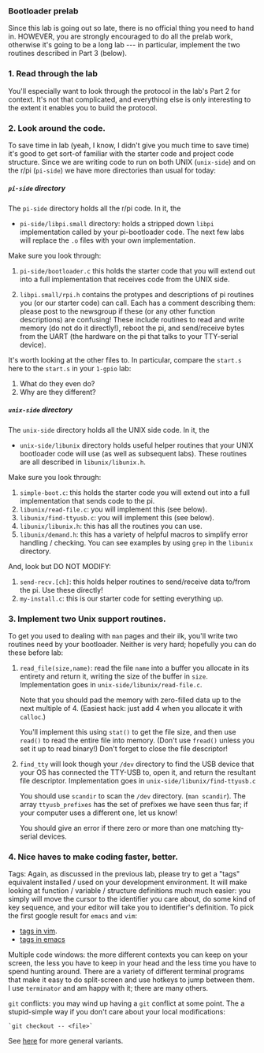 ### Bootloader prelab

Since this lab is going out so late, there is no official thing you
need to hand in.  HOWEVER, you are strongly encouraged to do all
the prelab work, otherwise it's going to be a long lab --- in particular,
implement the two routines described in Part 3 (below).

### 1. Read through the lab

You'll especially want to look through the protocol in the lab's Part
2 for context.  It's not that complicated, and everything else is only
interesting to the extent it enables you to build the protocol.

### 2. Look around the code.

To save time in lab (yeah, I know, I didn't give you much time to
save time) it's good to get sort-of familiar with the starter code and
project code structure.  Since we are writing code to run on both UNIX
(`unix-side`) and on the r/pi (`pi-side`) we have more directories than
usual for today:


##### `pi-side` directory

The `pi-side` directory holds all the r/pi code.   In it, the 
   - `pi-side/libpi.small` directory: holds a stripped down `libpi` implementation
     called by your pi-bootloader code.  The next few labs will replace
     the `.o` files with your own implementation.

Make sure you look through:

  1. `pi-side/bootloader.c` this holds the starter code that you will extend out
       into a full implementation that receives code from the UNIX side.  

  2. `libpi.small/rpi.h` contains the protypes and descriptions of pi routines
      you (or our starter code) can call.  Each has a comment describing them:
      please post to the newsgroup if these (or any other function descriptions)
      are confusing!   These include routines to read and write memory (do not
      do it directly!), reboot the pi, and send/receive bytes from the UART
      (the hardware on the pi that talks to your TTY-serial device).

It's worth looking at the other files to.  In particular, compare the `start.s` 
here to the `start.s` in your `1-gpio` lab:
   1. What do they even do?
   2. Why are they different?

##### `unix-side` directory

The `unix-side` directory holds all the UNIX side code.  In it, the 
   - `unix-side/libunix` directory holds useful helper routines that
      your UNIX bootloader code will use (as well as subsequent labs).
      These routines are all described in `libunix/libunix.h`.

Make sure you look through:
  1. `simple-boot.c`: this holds the starter code you will extend
     out into a full implementation that sends code to the pi.
  2. `libunix/read-file.c`: you will implement this (see below).
  3. `libunix/find-ttyusb.c`: you will implement this (see below).
  4. `libunix/libunix.h`: this has all the routines you can use.
  5. `libunix/demand.h`: this has a variety of helpful macros to simplify
     error handling / checking.  You can see examples by using `grep` in
     the `libunix` directory.

And, look but DO NOT MODIFY:
  1. `send-recv.[ch]`: this holds helper routines to send/receive data
     to/from the pi.   Use these directly!
  2. `my-install.c`: this is our starter code for setting everything up.

### 3. Implement two Unix support routines.

To get you used to dealing with `man` pages and their ilk, you'll write
two routines need by your bootloader.  Neither is very hard; hopefully
you can do these before lab:

  1. `read_file(size,name)`: read the file `name` into a buffer you
     allocate in its entirety and return it, writing the size of the
     buffer in `size`.  Implementation goes in `unix-side/libunix/read-file.c`.

     Note that you should pad the memory with zero-filled data up
     to the next multiple of 4.  (Easiest hack: just add 4 when you
     allocate it with `calloc`.)

     You'll implement this using `stat()` to get the file size,
     and then use `read()` to read the entire file into memory.
     (Don't use `fread()` unless you set it up to read binary!)
     Don't forget to close the file descriptor!

  2. `find_tty` will look though your `/dev` directory to find the
     USB device that your OS has connected the TTY-USB to, open it,
     and return the resultant file descriptor.  Implementation goes in
     `unix-side/libunix/find-ttyusb.c`

     You should use `scandir` to scan the `/dev` directory.  (`man
     scandir`).  The array `ttyusb_prefixes` has the set of prefixes
     we have seen thus far; if your computer uses a different one,
     let us know!

     You should give an error if there zero or more than one matching
     tty-serial devices.


### 4. Nice haves to make coding faster, better.

Tags: Again, as discussed in the previous lab, please try to get a "tags"
equivalent installed / used on your development environment.  It will make
looking at function / variable / structure definitions much much easier:
you simply will move the cursor to the identifier you care about, do
some kind of key sequence, and your editor will take you to identifier's
definition.  To pick the first google result for `emacs` and `vim`:
 - [tags in vim](https://vim.fandom.com/wiki/Browsing_programs_with_tags).
 - [tags in emacs](https://www.jayconrod.com/posts/36/emacs-etags--a-quick-introduction)


Multiple code windows: the more different contexts you can keep on
your screen, the less you have to keep in your head and the less time
you have to spend hunting around.  There are a variety of different
terminal programs that make it easy to do split-screen and use hotkeys
to jump between them.  I use `terminator` and am happy with it; there
are many others.

`git` conflicts:  you may wind up having a `git` conflict at some point.
The a stupid-simple way if you don't care about your local modifications:

    `git checkout -- <file>`

See [here](https://docs.gitlab.com/ee/topics/git/numerous_undo_possibilities_in_git/) for
more general variants.

